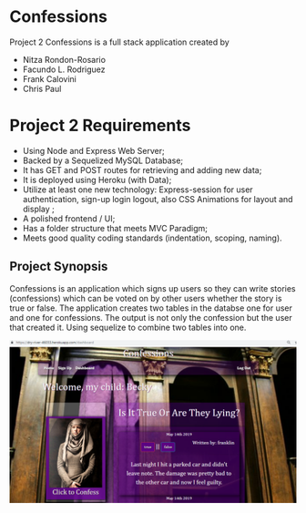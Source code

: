  # Confessions #

Project 2 Confessions is a full stack application created by 
* Nitza Rondon-Rosario 
* Facundo L. Rodriguez 
* Frank Calovini 
* Chris Paul


 # Project 2 Requirements #

* Using Node and Express Web Server;
* Backed by a Sequelized MySQL Database;
* It has GET and POST routes for retrieving and adding new data;
* It is deployed using Heroku (with Data);
* Utilize at least one new technology: Express-session for user authentication, sign-up login logout, also CSS Animations for layout and display ;
* A polished frontend / UI;
* Has a folder structure that meets MVC Paradigm;
* Meets good quality coding standards (indentation, scoping, naming).


 ## Project Synopsis ##
Confessions is an application which signs up users so they can write stories (confessions) which can be voted on by other users whether the story is true or false. The application creates two tables in the databse one for user and one for confessions. The output is not only the confession but the user that created it. Using sequelize to combine two tables into one.

 ![concert data with input](public/assets/images/confessions.png)